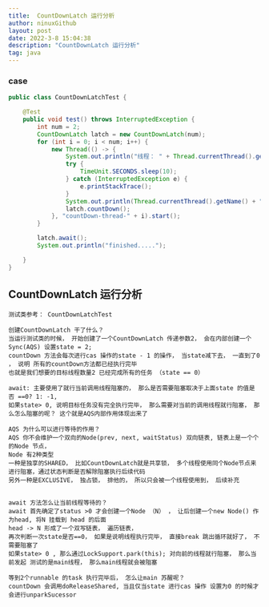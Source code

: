 ```yaml
---
title:  CountDownLatch 运行分析
author: ninuxGithub
layout: post
date: 2022-3-8 15:04:38
description: "CountDownLatch 运行分析"
tag: java
---
```



### case

```java
public class CountDownLatchTest {

    @Test
    public void test() throws InterruptedException {
        int num = 2;
        CountDownLatch latch = new CountDownLatch(num);
        for (int i = 0; i < num; i++) {
            new Thread(() -> {
                System.out.println("线程： " + Thread.currentThread().getName() + " start===>");
                try {
                    TimeUnit.SECONDS.sleep(10);
                } catch (InterruptedException e) {
                    e.printStackTrace();
                }
                System.out.println(Thread.currentThread().getName() + " execute business code");
                latch.countDown();
            }, "countDown-thread-" + i).start();
        }

        latch.await();
        System.out.println("finished.....");

    }
}
```


## CountDownLatch 运行分析
    测试类参考： CountDownLatchTest

    创建CountDownLatch 干了什么？
    当运行测试类的时候， 开始创建了一个CountDownLatch 传递参数2， 会在内部创建一个Sync(AQS) 设置state = 2;
    countDown 方法会每次进行cas 操作的state - 1 的操作， 当state减下去， 一直到了0 ， 说明 所有的countDown方法都已经执行完毕
    也就是我们想要的目标线程数量2 已经完成所有的任务 （state == 0）
    
    await: 主要使用了就行当前调用线程阻塞的， 那么是否需要阻塞取决于上面state 的值是否 ==0? 1: -1, 
    如果state> 0, 说明目标任务没有完全执行完毕， 那么需要对当前的调用线程就行阻塞， 那么怎么阻塞的呢？ 这个就是AQS内部作用体现出来了
    
    AQS 为什么可以进行等待的作用？
    AQS 你不会维护一个双向的Node(prev, next, waitStatus) 双向链表, 链表上是一个个的Node 节点， 
    Node 有2种类型
    一种是独享的SHARED， 比如CountDownLatch就是共享锁， 多个线程使用同个Node节点来进行阻塞，通过状态判断是否解除阻塞执行后续代码
    另外一种是EXCLUSIVE， 独占锁， 排他的， 所以只会被一个线程使用到， 后续补充
    

    await 方法怎么让当前线程等待的？
    await 首先确定了status >0 才会创建一个Node （N） ， 让后创建一个new Node() 作为head, 将N 挂载到 head 的后面
    head -> N 形成了一个双写链表， 遍历链表， 
    再次判断一次state是否==0， 如果是说明线程执行完毕， 直接break 跳出循环就好了， 不需要阻塞了
    如果state> 0 , 那么通过LockSupport.park(this); 对向前的线程就行阻塞， 那么当前发起 测试的是main线程， 那么main线程就会被阻塞
    
    等到2个runnable 的task 执行完毕后， 怎么让main 苏醒呢？
    countDown 会调用doReleaseShared, 当且仅当state 进行cas 操作 设置为0 的时候才会进行unparkSucessor
 


